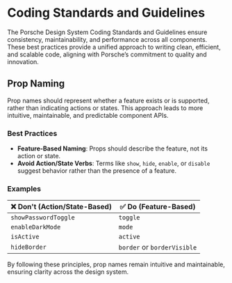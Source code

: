 # Coding Standards and Guidelines

The Porsche Design System Coding Standards and Guidelines ensure consistency, maintainability, and performance across
all components. These best practices provide a unified approach to writing clean, efficient, and scalable code, aligning
with Porsche’s commitment to quality and innovation.

## Prop Naming

Prop names should represent whether a feature exists or is supported, rather than indicating actions or states. This
approach leads to more intuitive, maintainable, and predictable component APIs.

### Best Practices

- **Feature-Based Naming**: Props should describe the feature, not its action or state.
- **Avoid Action/State Verbs**: Terms like `show`, `hide`, `enable`, or `disable` suggest behavior rather than the
  presence of a feature.

### Examples

| ❌ Don't (Action/State-Based) | ✅ Do (Feature-Based)       |
| ----------------------------- | --------------------------- |
| `showPasswordToggle`          | `toggle`                    |
| `enableDarkMode`              | `mode`                      |
| `isActive`                    | `active`                    |
| `hideBorder`                  | `border` or `borderVisible` |

By following these principles, prop names remain intuitive and maintainable, ensuring clarity across the design system.
